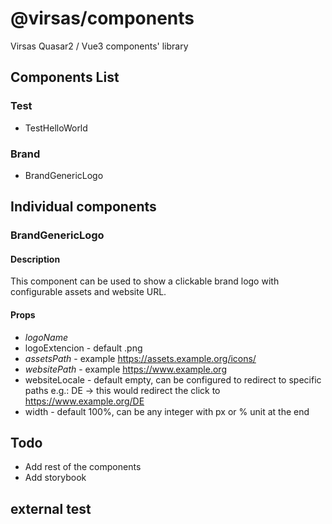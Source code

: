 # @virsas/components

Virsas Quasar2 / Vue3 components' library

## Components List

### Test

- TestHelloWorld

### Brand

- BrandGenericLogo

## Individual components

### BrandGenericLogo

#### Description

This component can be used to show a clickable brand logo with configurable assets and website URL.

#### Props

- *logoName*
- logoExtencion - default .png
- *assetsPath* - example https://assets.example.org/icons/
- *websitePath* - example https://www.example.org
- websiteLocale - default empty, can be configured to redirect to specific paths e.g.: DE -> this would redirect the click to https://www.example.org/DE
- width - default 100%, can be any integer with px or % unit at the end

## Todo

- Add rest of the components
- Add storybook

## external test
